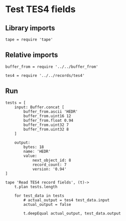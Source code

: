 # Test TES4 fields

## Library imports

	tape = require 'tape'


## Relative imports

	buffer_from = require '../../buffer_from'

	tes4 = require '../../records/tes4'


## Run

	tests = [
		input: Buffer.concat [
			buffer_from.ascii 'HEDR'
			buffer_from.uint16 12
			buffer_from.float 0.94
			buffer_from.uint32 7
			buffer_from.uint32 8
		]

		output:
			bytes: 18
			name: 'HEDR'
			value:
				next_object_id: 8
				record_count: 7
				version: '0.94'
	]

	tape 'Read TES4 record fields', (t)->
		t.plan tests.length

		for test_data in tests
			# actual_output = tes4 test_data.input
			actual_output = false

			t.deepEqual actual_output, test_data.output
